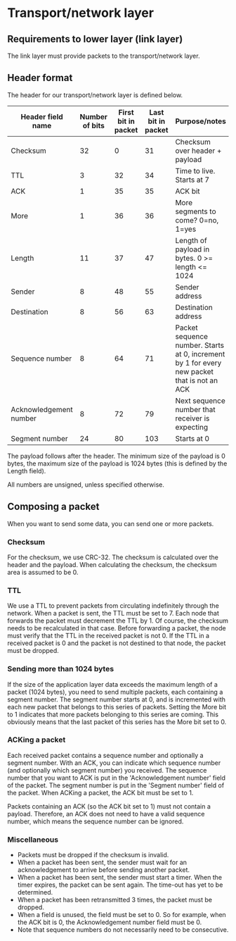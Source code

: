 # Transport/network layer

## Requirements to lower layer (link layer)

The link layer must provide packets to the transport/network layer.

## Header format

The header for our transport/network layer is defined below.
 
| Header field name | Number of bits | First bit in packet | Last bit in packet | Purpose/notes |
| --- | --- | --- | --- | --- |
| Checksum | 32 | 0 | 31 | Checksum over header + payload |
| TTL | 3 | 32 | 34 | Time to live. Starts at 7 |
| ACK | 1 | 35 | 35 | ACK bit |
| More | 1 | 36 | 36 | More segments to come? 0=no, 1=yes |
| Length | 11 | 37 | 47 | Length of payload in bytes. 0 >= length <= 1024 |
| Sender | 8 | 48 | 55 | Sender address |
| Destination | 8 | 56 | 63 | Destination address |
| Sequence number | 8 | 64 | 71 | Packet sequence number. Starts at 0, increment by 1 for every new packet that is not an ACK |
| Acknowledgement number | 8 | 72 | 79 | Next sequence number that receiver is expecting |
| Segment number | 24 | 80 | 103 | Starts at 0 |

The payload follows after the header.
The minimum size of the payload is 0 bytes, the maximum size of the payload is
1024 bytes (this is defined by the Length field).

All numbers are unsigned, unless specified otherwise.

## Composing a packet

When you want to send some data, you can send one or more packets.

### Checksum

For the checksum, we use CRC-32.
The checksum is calculated over the header and the payload.
When calculating the checksum, the checksum area is assumed to be 0.

### TTL

We use a TTL to prevent packets from circulating indefinitely through the
network.
When a packet is sent, the TTL must be set to 7.
Each node that forwards the packet must decrement the TTL by 1.
Of course, the checksum needs to be recalculated in that case.
Before forwarding a packet, the node must verify that the TTL in the received
packet is not 0.
If the TTL in a received packet is 0 and the packet is not destined to that
node, the packet must be dropped.

### Sending more than 1024 bytes

If the size of the application layer data exceeds the maximum length of a packet
(1024 bytes), you need to send multiple packets, each containing a segment
number.
The segment number starts at 0, and is incremented with each new packet that
belongs to this series of packets.
Setting the More bit to 1 indicates that more packets belonging to this series
are coming.
This obviously means that the last packet of this series has the More bit set to
0.

### ACKing a packet

Each received packet contains a sequence number and optionally a segment
number.
With an ACK, you can indicate which sequence number (and optionally which
segment number) you received.
The sequence number that you want to ACK is put in the 'Acknowledgement number'
field of the packet.
The segment number is put in the 'Segment number' field of the packet.
When ACKing a packet, the ACK bit must be set to 1.

Packets containing an ACK (so the ACK bit set to 1) must not contain a payload.
Therefore, an ACK does not need to have a valid sequence number, which means
the sequence number can be ignored.

### Miscellaneous

 * Packets must be dropped if the checksum is invalid.
 * When a packet has been sent, the sender must wait for an acknowledgement to
   arrive before sending another packet.
 * When a packet has been sent, the sender must start a timer. When the timer
   expires, the packet can be sent again. The time-out has yet to be determined.
 * When a packet has been retransmitted 3 times, the packet must be dropped.
 * When a field is unused, the field must be set to 0. So for example, when the
   ACK bit is 0, the Acknowledgement number field must be 0.
 * Note that sequence numbers do not necessarily need to be consecutive.

